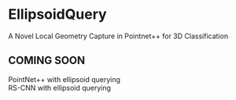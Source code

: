 # EllipsoidQuery
A Novel Local Geometry Capture in Pointnet++ for 3D Classification

COMING SOON
-----------
PointNet++ with ellipsoid querying<br>
RS-CNN with ellipsoid querying
